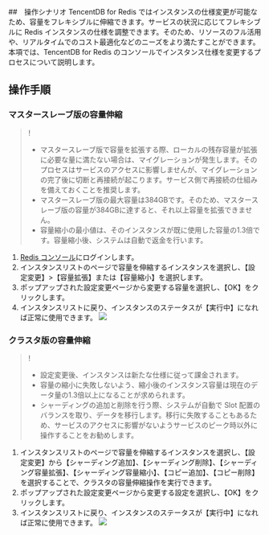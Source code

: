﻿##　操作シナリオ
TencentDB for Redis ではインスタンスの仕様変更が可能なため、容量をフレキシブルに伸縮できます。サービスの状況に応じてフレキシブルに Redis インスタンスの仕様を調整できます。そのため、リソースのフル活用や、リアルタイムでのコスト最適化などのニーズをより満たすことができます。本項では、TencentDB for Redis のコンソールでインスタンス仕様を変更するプロセスについて説明します。

## 操作手順
### マスタースレーブ版の容量伸縮
>!
>- マスタースレーブ版で容量を拡張する際、ローカルの残存容量が拡張に必要な量に満たない場合は、マイグレーションが発生します。そのプロセスはサービスのアクセスに影響しませんが、マイグレーションの完了後に切断と再接続が起こります。サービス側で再接続の仕組みを備えておくことを推奨します。
>- マスタースレーブ版の最大容量は384GBです。そのため、マスタースレーブ版の容量が384GBに達すると、それ以上容量を拡張できません。
>- 容量縮小の最小値は、そのインスタンスが既に使用した容量の1.3倍です。容量縮小後、システムは自動で返金を行います。

1. [Redis コンソール](https://console.cloud.tencent.com/redis)にログインします。
1. インスタンスリストのページで容量を伸縮するインスタンスを選択し、【設定変更】>【容量拡張】または【容量縮小】を選択します。
2. ポップアップされた設定変更ページから変更する容量を選択し、【OK】をクリックします。
3. インスタンスリストに戻り、インスタンスのステータスが【実行中】になれば正常に使用できます。
![](https://main.qcloudimg.com/raw/875d18da0c846e8035450621806399fe.png)

### クラスタ版の容量伸縮
>!
>- 設定変更後、インスタンスは新たな仕様に従って課金されます。
>- 容量の縮小に失敗しないよう、縮小後のインスタンス容量は現在のデータ量の1.3倍以上になることが求められます。
>- シャーディングの追加と削除を行う際、システムが自動で Slot 配置のバランスを取り、データを移行します。移行に失敗することもあるため、サービスのアクセスに影響がないようサービスのピーク時以外に操作することをお勧めします。

1. インスタンスリストのページで容量を伸縮するインスタンスを選択し、【設定変更】から【シャーディング追加】、【シャーディング削除】、【シャーディング容量拡張】、【シャーディング容量縮小】、【コピー追加】、【コピー削除】を選択することで、クラスタの容量伸縮操作を実行できます。
2. ポップアップされた設定変更ページから変更する設定を選択し、【OK】をクリックします。
3. インスタンスリストに戻り、インスタンスのステータスが【実行中】になれば正常に使用できます。
![](https://main.qcloudimg.com/raw/6badb0326a5c0826f25875199f3d27ce.png)
